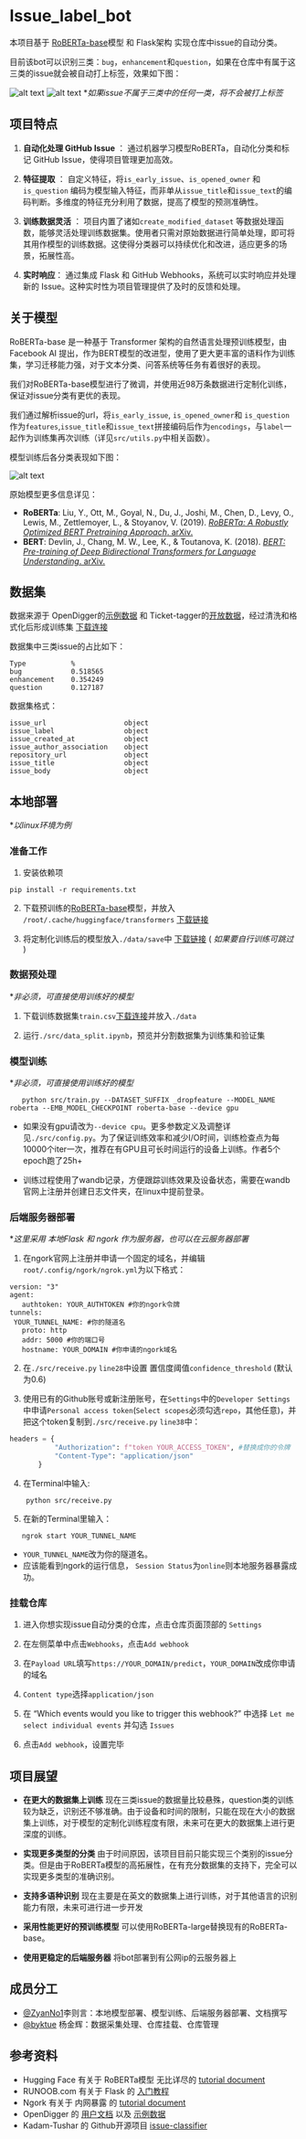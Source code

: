 # Issue_label_bot
本项目基于 [RoBERTa-base](https://huggingface.co/FacebookAI/roberta-base)模型 和 Flask架构 实现仓库中issue的自动分类。

目前该bot可以识别三类：`bug`，`enhancement`和`question`，如果在仓库中有属于这三类的issue就会被自动打上标签，效果如下图：

![alt text](c0ef726d4ca71d558745b0422a0e987.png)
![alt text](image.png)
**如果issue不属于三类中的任何一类，将不会被打上标签*
## 项目特点
1. **自动化处理 GitHub Issue** ：
通过机器学习模型RoBERTa，自动化分类和标记 GitHub Issue，使得项目管理更加高效。

2. **特征提取** ：
自定义特征，将`is_early_issue`、`is_opened_owner` 和 `is_question` 编码为模型输入特征，而非单从`issue_title`和`issue_text`的编码判断。多维度的特征充分利用了数据，提高了模型的预测准确性。

3. **训练数据灵活** ：
项目内置了诸如`create_modified_dataset` 等数据处理函数，能够灵活处理训练数据集。使用者只需对原始数据进行简单处理，即可将其用作模型的训练数据。这使得分类器可以持续优化和改进，适应更多的场景，拓展性高。

4. **实时响应**：
通过集成 Flask 和 GitHub Webhooks，系统可以实时响应并处理新的 Issue。这种实时性为项目管理提供了及时的反馈和处理。

## 关于模型
RoBERTa-base 是一种基于 Transformer 架构的自然语言处理预训练模型，由Facebook AI 提出，作为BERT模型的改进型，使用了更大更丰富的语料作为训练集，学习迁移能力强，对于文本分类、问答系统等任务有着很好的表现。


我们对RoBERTa-base模型进行了微调，并使用近98万条数据进行定制化训练，保证对issue分类有更优的表现。

我们通过解析issue的url，将`is_early_issue`, `is_opened_owner`和 `is_question`作为`features`,`issue_title`和`issue_text`拼接编码后作为`encodings`，与`label`一起作为训练集再次训练（详见`src/utils.py`中相关函数）。

模型训练后各分类表现如下图：

![alt text](01fd72d32399e0936db6aa1a2787787.png)


原始模型更多信息详见：
- **RoBERTa**: Liu, Y., Ott, M., Goyal, N., Du, J., Joshi, M., Chen, D., Levy, O., Lewis, M., Zettlemoyer, L., & Stoyanov, V. (2019). [*RoBERTa: A Robustly Optimized BERT Pretraining Approach*. arXiv.](https://arxiv.org/abs/1907.11692)
- **BERT**: Devlin, J., Chang, M. W., Lee, K., & Toutanova, K. (2018). [*BERT: Pre-training of Deep Bidirectional Transformers for Language Understanding*. arXiv.](https://arxiv.org/abs/1810.04805)
## 数据集
数据来源于 OpenDigger的[示例数据](https://xlab2017.yuque.com/staff-kbz9wp/olpzth/tq36xvyzg9b880hy?singleDoc#) 和 Ticket-tagger的[开放数据](https://tickettagger.blob.core.windows.net/datasets/github-labels-top3-803k-$split.tar.gz)，经过清洗和格式化后形成训练集 [下载连接](https://pan.baidu.com/s/16YypKD5hT_YamUjnShUbUg?pwd=1230)

数据集中三类issue的占比如下：

    Type           %
    bug            0.518565
    enhancement    0.354249
    question       0.127187

数据集格式：

    issue_url                   object
    issue_label                 object
    issue_created_at            object
    issue_author_association    object
    repository_url              object
    issue_title                 object
    issue_body                  object

## 本地部署
**以linux环境为例* 
### 准备工作
1. 安装依赖项
 ```
 pip install -r requirements.txt
 ```
2. 下载预训练的[RoBERTa-base](https://huggingface.co/FacebookAI/roberta-base)模型，并放入 `/root/.cache/huggingface/transformers`  [下载链接](https://huggingface.co/FacebookAI/roberta-base)

3. 将定制化训练后的模型放入`./data/save`中 [下载链接](https://pan.baidu.com/s/1q548GIkqANeqidolKCGSpA?pwd=1230) ( *如果要自行训练可跳过* )

### 数据预处理
**非必须，可直接使用训练好的模型*
1. 下载训练数据集`train.csv`[下载连接](https://pan.baidu.com/s/16YypKD5hT_YamUjnShUbUg?pwd=1230)并放入`./data`

2. 运行`./src/data_split.ipynb`，预览并分割数据集为训练集和验证集

### 模型训练
**非必须，可直接使用训练好的模型*
 ```
    python src/train.py --DATASET_SUFFIX _dropfeature --MODEL_NAME roberta --EMB_MODEL_CHECKPOINT roberta-base --device gpu
 ```
- 如果没有gpu请改为`--device cpu`。更多参数定义及调整详见`./src/config.py`。为了保证训练效率和减少I/O时间，训练检查点为每10000个iter一次，推荐在有GPU且可长时间运行的设备上训练。作者5个epoch跑了25h+

- 训练过程使用了wandb记录，方便跟踪训练效果及设备状态，需要在wandb官网上注册并创建日志文件夹，在linux中提前登录。

### 后端服务器部署
**这里采用 本地Flask 和 ngork 作为服务器，也可以在云服务器部署*
1. 在ngork官网上注册并申请一个固定的域名，并编辑`root/.config/ngork/ngrok.yml`为以下格式：
 ```
 version: "3"
agent:
    authtoken: YOUR_AUTHTOKEN #你的ngork令牌
tunnels:
  YOUR_TUNNEL_NAME: #你的隧道名
    proto: http
    addr: 5000 #你的端口号
    hostname: YOUR_DOMAIN #你申请的ngork域名
 ```
2. 在`./src/receive.py` `line28`中设置 置信度阈值`confidence_threshold` (默认为0.6)

3. 使用已有的Github账号或新注册账号，在`Settings`中的`Developer Settings`中申请`Personal access token`(`Select scopes`必须勾选`repo`，其他任意)，并把这个token复制到`./src/receive.py` `line38`中：
 ```python
 headers = { 
            "Authorization": f"token YOUR_ACCESS_TOKEN", #替换成你的令牌
            "Content-Type": "application/json" 
        }
 ```

4. 在Terminal中输入:
```
    python src/receive.py
```

5. 在新的Terminal里输入：
 ```
    ngrok start YOUR_TUNNEL_NAME
 ```
 
 - `YOUR_TUNNEL_NAME`改为你的隧道名。
 - 应该能看到ngork的运行信息， `Session Status`为`online`则本地服务器暴露成功。

### 挂载仓库
1. 进入你想实现issue自动分类的仓库，点击仓库页面顶部的 `Settings`

2. 在左侧菜单中点击`Webhooks`，点击`Add webhook`

3. 在`Payload URL`填写`https://YOUR_DOMAIN/predict`，`YOUR_DOMAIN`改成你申请的域名

4. `Content type`选择`application/json`

5. 在 “Which events would you like to trigger this webhook?” 中选择 `Let me select individual events` 并勾选 `Issues`

6. 点击`Add webhook`，设置完毕

## 项目展望
* **在更大的数据集上训练** 现在三类issue的数据量比较悬殊，question类的训练较为缺乏，识别还不够准确。由于设备和时间的限制，只能在现在大小的数据集上训练，对于模型的定制化训练程度有限，未来可在更大的数据集上进行更深度的训练。

* **实现更多类型的分类** 由于时间原因，该项目目前只能实现三个类别的issue分类。但是由于RoBERTa模型的高拓展性，在有充分数据集的支持下，完全可以实现更多类型的准确识别。
* **支持多语种识别** 现在主要是在英文的数据集上进行训练，对于其他语言的识别能力有限，未来可进行进一步开发
* **采用性能更好的预训练模型** 可以使用RoBERTa-large替换现有的RoBERTa-base。

* **使用更稳定的后端服务器** 将bot部署到有公网ip的云服务器上

## 成员分工
- [@ZyanNo1](https://github.com/ZyanNo1)李则言：本地模型部署、模型训练、后端服务器部署、文档撰写
- [@byktue](https://github.com/byktue)      杨金辉：数据采集处理、仓库挂载、仓库管理
  
## 参考资料
* Hugging Face 有关于 RoBERTa模型 无比详尽的 [tutorial document](https://huggingface.co/FacebookAI/roberta-base)
* RUNOOB.com 有关于 Flask 的 [入门教程](https://www.runoob.com/flask/flask-router.html)
* Ngork 有关于 内网暴露 的 [tutorial document](https://ngrok.com/docs/)
* OpenDigger 的 [用户文档](https://github.com/X-lab2017/open-digger-website/tree/master/docs/user_docs) 以及 [示例数据](https://xlab2017.yuque.com/staff-kbz9wp/olpzth/tq36xvyzg9b880hy?singleDoc#)
* Kadam-Tushar 的 Github开源项目 [issue-classifier](https://github.com/Kadam-Tushar/Issue-Classifier)
